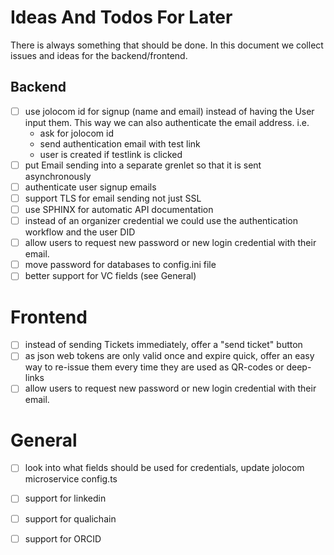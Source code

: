 # Ideas And Todos For Later
There is always something that should be done. In this document we collect issues and ideas for the backend/frontend.

## Backend
- [ ] use jolocom id for signup (name and email) instead of having the User input them. 
  This way we can also authenticate the email address. i.e.
  * ask for jolocom id
  * send authentication email with test link
  * user is created if testlink is clicked
- [ ] put Email sending into a separate grenlet so that it is sent asynchronously
- [ ] authenticate user signup emails
- [ ] support TLS for email sending not just SSL
- [ ] use SPHINX for automatic API documentation
- [ ] instead of an organizer credential we could use the authentication workflow and the user DID
- [ ] allow users to request new password or new login credential with their email.
- [ ] move password for databases to config.ini file
- [ ] better support for VC fields (see General)

# Frontend
- [ ] instead of sending Tickets immediately, offer a "send ticket" button
- [ ] as json web tokens are only valid once and expire quick, offer an easy way to re-issue them every time 
they are used as QR-codes or deep-links
- [ ] allow users to request new password or new login credential with their email.
  
# General
- [ ] look into what fields should be used for credentials, update jolocom microservice config.ts
- [ ] support for linkedin
- [ ] support for qualichain
- [ ] support for ORCID

